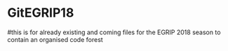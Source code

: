 # GitEGRIP18

#this is for already existing and coming files for the EGRIP 2018 season to contain an organised code forest
